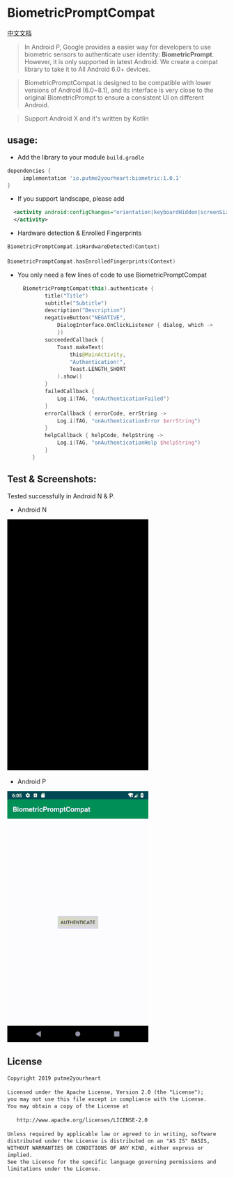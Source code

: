 # BiometricPromptCompat

[中文文档](https://github.com/putme2yourheart/BiometricPromptCompat/blob/master/README-cn.md)

> In Android P, Google provides a easier way for developers to use biometric sensors to authenticate user identity: **BiometricPrompt**. However, it is only supported in latest Android. We create a compat library to take it to All Android 6.0+ devices.

> BiometricPromptCompat is designed to be compatible with lower versions of Android (6.0~8.1), and its interface is very close to the original BiometricPrompt to ensure a consistent UI on different Android.

> Support Android X and it's written by Kotlin

## usage:
- Add the library to your module `build.gradle`
```groovy
dependencies {
     implementation 'io.putme2yourheart:biometric:1.0.1'
}
```

- If you support landscape, please add 
```xml
  <activity android:configChanges="orientation|keyboardHidden|screenSize">
  </activity>
```

- Hardware detection & Enrolled Fingerprints
```kotlin
BiometricPromptCompat.isHardwareDetected(Context)

BiometricPromptCompat.hasEnrolledFingerprints(Context)
```

- You only need a few lines of code to use BiometricPromptCompat
```kotlin
     BiometricPromptCompat(this).authenticate {
            title("Title")
            subtitle("Subtitle")
            description("Description")
            negativeButton("NEGATIVE",
                DialogInterface.OnClickListener { dialog, which ->
                })
            succeededCallback {
                Toast.makeText(
                    this@MainActivity,
                    "Authentication!",
                    Toast.LENGTH_SHORT
                ).show()
            }
            failedCallback {
                Log.i(TAG, "onAuthenticationFailed")
            }
            errorCallback { errorCode, errString ->
                Log.i(TAG, "onAuthenticationError $errString")
            }
            helpCallback { helpCode, helpString ->
                Log.i(TAG, "onAuthenticationHelp $helpString")
            }
        }
```

## Test & Screenshots:
Tested successfully in Android N & P.

- Android N

![alarum](https://github.com/putme2yourheart/BiometricPromptCompat/blob/master/screenshots/24.gif)

- Android P

![alarum](https://github.com/putme2yourheart/BiometricPromptCompat/blob/master/screenshots/28.gif)

License
-------

    Copyright 2019 putme2yourheart

    Licensed under the Apache License, Version 2.0 (the "License");
    you may not use this file except in compliance with the License.
    You may obtain a copy of the License at

       http://www.apache.org/licenses/LICENSE-2.0

    Unless required by applicable law or agreed to in writing, software
    distributed under the License is distributed on an "AS IS" BASIS,
    WITHOUT WARRANTIES OR CONDITIONS OF ANY KIND, either express or implied.
    See the License for the specific language governing permissions and
    limitations under the License.
